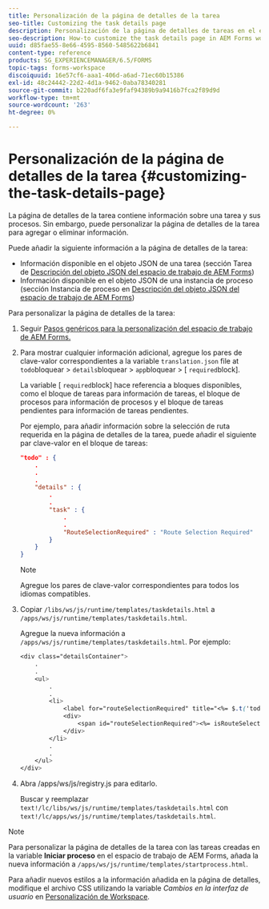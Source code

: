 ```yaml
---
title: Personalización de la página de detalles de la tarea
seo-title: Customizing the task details page
description: Personalización de la página de detalles de tareas en el espacio de trabajo de AEM Forms para modificar la información predeterminada mostrada sobre una tarea.
seo-description: How-to customize the task details page in AEM Forms workspace to modify the default information displayed about a task.
uuid: d85fae55-8e66-4595-8560-5485622b6841
content-type: reference
products: SG_EXPERIENCEMANAGER/6.5/FORMS
topic-tags: forms-workspace
discoiquuid: 16e57cf6-aaa1-406d-a6ad-71ec60b15386
exl-id: 48c24442-22d2-4d1a-9462-0aba78340281
source-git-commit: b220adf6fa3e9faf94389b9a9416b7fca2f89d9d
workflow-type: tm+mt
source-wordcount: '263'
ht-degree: 0%

---
```


# Personalización de la página de detalles de la tarea {#customizing-the-task-details-page}

La página de detalles de la tarea contiene información sobre una tarea y sus procesos. Sin embargo, puede personalizar la página de detalles de la tarea para agregar o eliminar información.

Puede añadir la siguiente información a la página de detalles de la tarea:

* Información disponible en el objeto JSON de una tarea (sección Tarea de [Descripción del objeto JSON del espacio de trabajo de AEM Forms](/help/forms/using/html-workspace-json-object-description.md))
* Información disponible en el objeto JSON de una instancia de proceso (sección Instancia de proceso en [Descripción del objeto JSON del espacio de trabajo de AEM Forms](/help/forms/using/html-workspace-json-object-description.md))

Para personalizar la página de detalles de la tarea:

1. Seguir [Pasos genéricos para la personalización del espacio de trabajo de AEM Forms.](/help/forms/using/generic-steps-html-workspace-customization.md)
1. Para mostrar cualquier información adicional, agregue los pares de clave-valor correspondientes a la variable `translation.json` file at `todo`bloquear > `details`bloquear > `app`bloquear > [ `required`block].

   La variable [ `required`block] hace referencia a bloques disponibles, como el bloque de tareas para información de tareas, el bloque de procesos para información de procesos y el bloque de tareas pendientes para información de tareas pendientes.

   Por ejemplo, para añadir información sobre la selección de ruta requerida en la página de detalles de la tarea, puede añadir el siguiente par clave-valor en el bloque de tareas:

   ```json
   "todo" : {
       .
       .
       .
       "details" : {
           .
           .
           "task" : {
               .
               .
               "RouteSelectionRequired" : "Route Selection Required"
           }
       }
   }
   ```

   >[!NOTE]
   >
   >Agregue los pares de clave-valor correspondientes para todos los idiomas compatibles.

1. Copiar `/libs/ws/js/runtime/templates/taskdetails.html` a `/apps/ws/js/runtime/templates/taskdetails.html`.

   Agregue la nueva información a `/apps/ws/js/runtime/templates/taskdetails.html`. Por ejemplo:

   ```css
   <div class="detailsContainer">
       .
       .
       <ul>
           .
           .
           <li>
               <label for="routeSelectionRequired" title="<%= $.t('todo.details.task.RouteSelectionRequired')%>"><%= $.t('todo.details.task.RouteSelectionRequired')%></label>
               <div>
                   <span id="routeSelectionRequired"><%= isRouteSelectionRequired != null ? isRouteSelectionRequired : ''%></span>
               </div>
           </li>
           .
           .
       </ul>
   </div>
   ```

1. Abra /apps/ws/js/registry.js para editarlo.

   Buscar y reemplazar `text!/lc/libs/ws/js/runtime/templates/taskdetails.html` con `text!/lc/apps/ws/js/runtime/templates/taskdetails.html`.

>[!NOTE]
>
>Para personalizar la página de detalles de la tarea con las tareas creadas en la variable **Iniciar proceso** en el espacio de trabajo de AEM Forms, añada la nueva información a `/apps/ws/js/runtime/templates/startprocess.html`.
>
>Para añadir nuevos estilos a la información añadida en la página de detalles, modifique el archivo CSS utilizando la variable *Cambios en la interfaz de usuario* en [Personalización de Workspace](changing-locale-user-interface.md).

